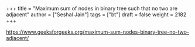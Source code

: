 +++
title = "Maximum sum of nodes in binary tree such that no two are adjacent"
author = ["Seshal Jain"]
tags = ["bt"]
draft = false
weight = 2182
+++

<https://www.geeksforgeeks.org/maximum-sum-nodes-binary-tree-no-two-adjacent/>

